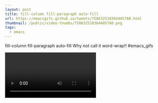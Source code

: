 ```yaml
---
layout: post
title: fill-column fill-paragraph auto-fill
url: https://emacsgifs.github.io/tweets/758632510364405760.html
thumbnail: /public/video-thumbs/758632510364405760.png
tags:
  - emacs
---
```


fill-column fill-paragraph auto-fill  Why not call it word-wrap!! #emacs_gifs

<video controls autoplay loop>
  <source src="/public/videos/758632510364405760.mp4" type="video/mp4">
    Sorry your browser does not support the video tag, maybe time to upgrade?
</video>
